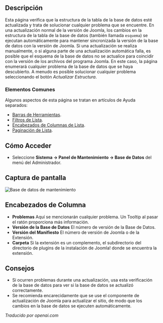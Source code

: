 <!-- Filename: Help4.x:Information:_Database  / Display title: Maintenance : Base de données -->

## Descripción

Esta página verifica que la estructura de la tabla de la base de datos esté actualizada y trata de solucionar cualquier problema que se encuentre. En una actualización normal de la versión de Joomla, los cambios en la estructura de la tabla de la base de datos (también llamada `esquema`) se ejecutan automáticamente para mantener sincronizada la versión de la base de datos con la versión de Joomla. Si una actualización se realiza manualmente, o si alguna parte de una actualización automática falla, es posible que el esquema de la base de datos no se actualice para coincidir con la versión de los archivos del programa Joomla. En este caso, la página enumerará cualquier problema de la base de datos que se haya descubierto. A menudo es posible solucionar cualquier problema seleccionando el botón *Actualizar Estructura*.

### Elementos Comunes

Algunos aspectos de esta página se tratan en artículos de Ayuda separados:

* [Barras de Herramientas](jdocmanual?article=help/common-elements/toolbars).
* [Filtros de Lista](jdocmanual?article=help/common-elements/list-filters).
* [Encabezados de Columnas de Lista](jdocmanual?article=help/common-elements/list-column-headers).
* [Paginación de Lista](jdocmanual?article=help/common-elements/list-pagination).

## Cómo Acceder

- Seleccione **Sistema → Panel de Mantenimiento → Base de Datos** del menú del Administrador.

## Captura de pantalla

![Base de datos de mantenimiento](../../../es/images/maintenance/maintenance-database.png)

## Encabezados de Columna

- **Problemas** Aquí se mencionarán cualquier problema. Un Tooltip al pasar el ratón proporciona más información.
- **Versión de la Base de Datos** El número de versión de la Base de Datos.
- **Versión del Manifiesto** El número de versión de Joomla o de la Extensión.
- **Carpeta** Si la extensión es un complemento, el subdirectorio del directorio de plugins de la instalación de Joomla! donde se encuentra la extensión.

## Consejos

- Si ocurren problemas durante una actualización, usa esta verificación de la base de datos para ver si la base de datos se actualizó correctamente.
- Se recomienda encarecidamente que se use el componente de actualización de Joomla para actualizar el sitio, de modo que los cambios en la base de datos se ejecuten automáticamente.

*Traducido por openai.com*

